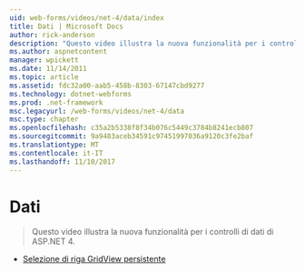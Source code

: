```yaml
---
uid: web-forms/videos/net-4/data/index
title: Dati | Microsoft Docs
author: rick-anderson
description: "Questo video illustra la nuova funzionalità per i controlli di dati di ASP.NET 4."
ms.author: aspnetcontent
manager: wpickett
ms.date: 11/14/2011
ms.topic: article
ms.assetid: fdc32a00-aab5-458b-8303-67147cbd9277
ms.technology: dotnet-webforms
ms.prod: .net-framework
msc.legacyurl: /web-forms/videos/net-4/data
msc.type: chapter
ms.openlocfilehash: c35a2b5338f8f34b076c5449c3784b8241ecb807
ms.sourcegitcommit: 9a9483aceb34591c97451997036a9120c3fe2baf
ms.translationtype: MT
ms.contentlocale: it-IT
ms.lasthandoff: 11/10/2017
---
```

<a name="data"></a>Dati
====================
> Questo video illustra la nuova funzionalità per i controlli di dati di ASP.NET 4.


- [Selezione di riga GridView persistente](aspnet-4-quick-hit-persistent-gridview-row-selection.md)

